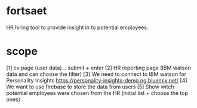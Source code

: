 # fortsaet
HR hiring tool to provide insight in to potential employees.

# scope 
[1] cv page (user data)... submit + enter
[2] HR reporting page (IBM watson data and can choose the filter)
[3] We need to connect to IBM watson for Personality Insights https://personality-insights-demo.ng.bluemix.net/
[4] We want to use firebase to store the data from users
[5] Show witch potential employees were chosen from the HR (initial list + choose the top ones)

